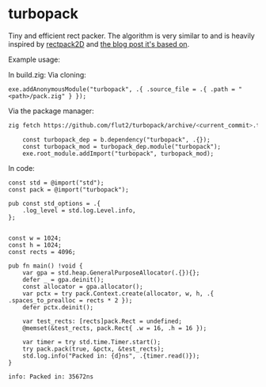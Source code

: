# turbopack
Tiny and efficient rect packer.
The algorithm is very similar to and is heavily inspired by [rectpack2D](https://github.com/TeamHypersomnia/rectpack2D) and [the blog post it's based on](https://blackpawn.com/texts/lightmaps/default.html).

Example usage:

In build.zig:
Via cloning:

```zig
exe.addAnonymousModule("turbopack", .{ .source_file = .{ .path = "<path>/pack.zig" } });
```

Via the package manager:
```sh
zig fetch https://github.com/flut2/turbopack/archive/<current_commit>.tar.gz --save=turbopack
```

```zig
    const turbopack_dep = b.dependency("turbopack", .{});
    const turbopack_mod = turbopack_dep.module("turbopack");
    exe.root_module.addImport("turbopack", turbopack_mod);
```

In code:
```zig
const std = @import("std");
const pack = @import("turbopack");

pub const std_options = .{
    .log_level = std.log.Level.info,
};


const w = 1024;
const h = 1024;
const rects = 4096;

pub fn main() !void {
    var gpa = std.heap.GeneralPurposeAllocator(.{}){};
    defer _ = gpa.deinit();
    const allocator = gpa.allocator();
    var pctx = try pack.Context.create(allocator, w, h, .{ .spaces_to_prealloc = rects * 2 });
    defer pctx.deinit();

    var test_rects: [rects]pack.Rect = undefined;
    @memset(&test_rects, pack.Rect{ .w = 16, .h = 16 });

    var timer = try std.time.Timer.start();
    try pack.pack(true, &pctx, &test_rects);
    std.log.info("Packed in: {d}ns", .{timer.read()});
}
```

``info: Packed in: 35672ns``